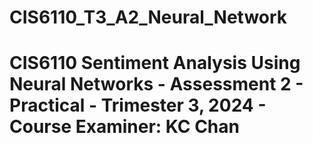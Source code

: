 # CIS6110_T3_A2_Neural_Network
# CIS6110 Sentiment Analysis Using Neural Networks - Assessment 2 - Practical - Trimester 3, 2024 - Course Examiner: KC Chan
